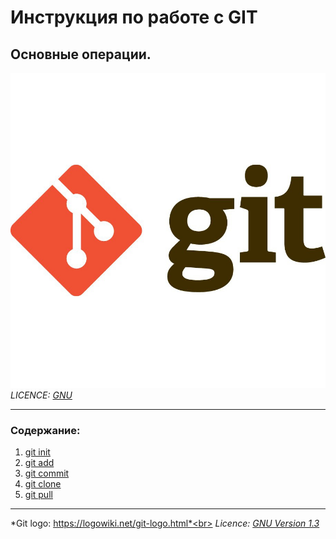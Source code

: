 # Инструкция по работе с GIT
## Основные операции.

![GIT-Logo](./Assets/GIT-Logo-1-3719.jpg)
*LICENCE: [GNU](licence.md)*<br>

---

### **Содержание**:
1. [git init]()
2. [git add](git%20add.md)
3. [git commit]()
4. [git clone]()
5. [git pull]()


---



*Git logo: https://logowiki.net/git-logo.html*<br>
*Licence: [GNU Version 1.3](https://www.gnu.org/licenses/fdl-1.3.ru.html)*